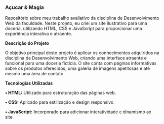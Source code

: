 ### **Açucar & Magia**

Repositório sobre meu trabalho avaliativo da disciplina de Desenvolvimento Web da faculdade. Neste projeto, eu criei um site ilustrativo para uma doceria, utilizando HTML, CSS e JavaScript para proporcionar uma experiência interativa e atraente.


**Descrição do Projeto**

O objetivo principal deste projeto é aplicar os conhecimentos adquiridos na disciplina de Desenvolvimento Web, criando uma interface atraente e funcional para uma doceria fictícia. O site conta com páginas informativas sobre os produtos oferecidos, uma galeria de imagens apetitosas e até mesmo uma área de contato.


**Tecnologias Utilizadas**

**• HTML:** Utilizado para estruturação das páginas web.

**• CSS:** Aplicado para estilização e design responsivo.

**•  JavaScript:** Incorporado para adicionar interatividade e dinamismo ao site.
